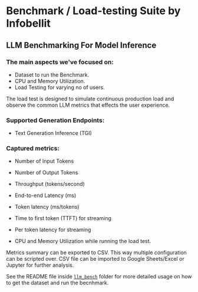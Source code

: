 # Benchmark / Load-testing Suite by Infobellit

## LLM Benchmarking For Model Inference

### The main aspects we've focused on:
* Dataset to run the Benchmark.
* CPU and Memory Utilization.
* Load Testing for varying no of users.


The load test is designed to simulate continuous production load and observe the common LLM metrics that effects the user experience.


### Supported Generation Endpoints:

* Text Generation Inference (TGI)


### Captured metrics:

* Number of Input Tokens
* Number of Output Tokens

* Throughput (tokens/second)
* End-to-end Latency (ms)
* Token latency (ms/tokens)

* Time to first token (TTFT) for streaming
* Per token latency for streaming

* CPU and Memory Utilization while running the load test.

Metrics summary can be exported to CSV. This way multiple configuration can be scripted over. CSV file can be imported to Google Sheets/Excel or Jupyter for further analysis.

See the README file inside [`llm_bench`](llm_bench) folder for more detailed usage on how to get the dataset and run the becnhmark.
